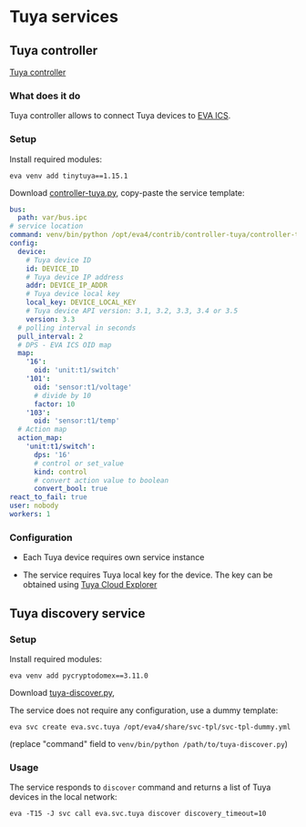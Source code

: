 # Tuya services

## Tuya controller

[Tuya controller](https://www.tuya.com)

### What does it do

Tuya controller allows to connect Tuya devices to [EVA
ICS](https://www.eva-ics.com).

### Setup

Install required modules:

```
eva venv add tinytuya==1.15.1
```

Download
[controller-tuya.py](https://github.com/eva-ics/eva4/blob/main/contrib/controller-tuya/controller-tuya.py),
copy-paste the service template:

```yaml
bus:
  path: var/bus.ipc
# service location
command: venv/bin/python /opt/eva4/contrib/controller-tuya/controller-tuya.py
config:
  device:
    # Tuya device ID
    id: DEVICE_ID
    # Tuya device IP address
    addr: DEVICE_IP_ADDR
    # Tuya device local key
    local_key: DEVICE_LOCAL_KEY
    # Tuya device API version: 3.1, 3.2, 3.3, 3.4 or 3.5
    version: 3.3
  # polling interval in seconds
  pull_interval: 2
  # DPS - EVA ICS OID map
  map:
    '16':
      oid: 'unit:t1/switch'
    '101':
      oid: 'sensor:t1/voltage'
      # divide by 10
      factor: 10
    '103':
      oid: 'sensor:t1/temp'
  # Action map
  action_map:
    'unit:t1/switch':
      dps: '16'
      # control or set_value
      kind: control
      # convert action value to boolean
      convert_bool: true
react_to_fail: true
user: nobody
workers: 1
```

### Configuration

* Each Tuya device requires own service instance

* The service requires Tuya local key for the device. The key can be obtained
  using [Tuya Cloud Explorer](https://eu.platform.tuya.com/cloud/explorer)

## Tuya discovery service

### Setup

Install required modules:

```
eva venv add pycryptodomex==3.11.0
```

Download
[tuya-discover.py](https://github.com/eva-ics/eva4/blob/main/contrib/controller-tuya/tuya-discover.py),

The service does not require any configuration, use a dummy template:

```shell
eva svc create eva.svc.tuya /opt/eva4/share/svc-tpl/svc-tpl-dummy.yml
```

(replace "command" field to `venv/bin/python /path/to/tuya-discover.py`)

### Usage

The service responds to `discover` command and returns a list of Tuya devices
in the local network:

```shell
eva -T15 -J svc call eva.svc.tuya discover discovery_timeout=10
```
